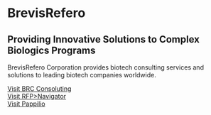 # BrevisRefero

## Providing Innovative Solutions to Complex Biologics Programs

BrevisRefero Corporation provides biotech consulting services and solutions to leading biotech companies worldwide.

[Visit BRC Consoluting](https://www.brevisrefero.com/consulting)  
[Visit RFP>Navigator](https://www.rfpnavigator.com/)  
[Visit Pappilio](https://www.pappilio.com/)  
